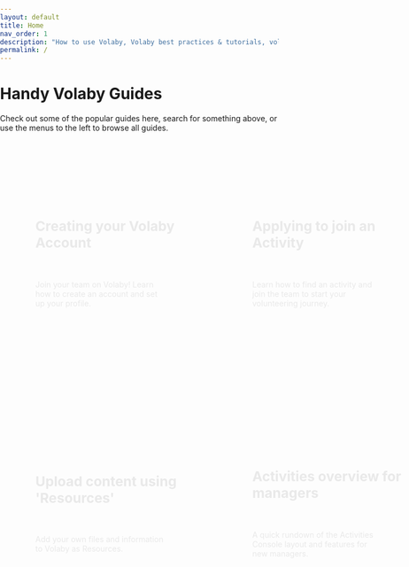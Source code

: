 ```yaml
---
layout: default
title: Home
nav_order: 1
description: "How to use Volaby, Volaby best practices & tutorials, volunteer management tips | Product guide."
permalink: /
---
```


# Handy Volaby Guides

Check out some of the popular guides here, search for something above, or use the menus to the left to browse all guides.

<style>
  body {
    width: 100%;
    height: 100%;
    margin: 0;
    padding: 0;
    font-family: -apple-system, BlinkMacSystemFont, "Segoe UI", Roboto,
      "Helvetica Neue", Arial, sans-serif, "Apple Color Emoji",
      "Segoe UI Emoji", "Segoe UI Symbol";
  }
  #cfg-main {
    margin: 0 auto;
    padding: 32px;
    display: grid;
    grid-gap: 32px;
  }
  .cfg-card:nth-child(1) {
    background-image: url(./assets/images/sail1.png);
    background-position: bottom;
  }
  .cfg-card:nth-child(2) {
    background-image: url(./assets/images/sail2.png);
    background-position: top;
  }
  .cfg-card:nth-child(3) {
    background-image: url(./assets/images/sail3.png);
    background-position: bottom;
  }
  .cfg-card:nth-child(4) {
    background-image: url(./assets/images/sail4.png);
    background-position: bottom;
  }
  .cfg-card {
    box-sizing: border-box;
    background-size: cover;
    background-position: bottom;
    display: flex;
    justify-self: start;
    width: 100%;
    height: 420px;
    border-radius: 8px;
    color: #e9e9e9 !important;
    text-decoration: none;
  }
  .cfg-card-content {
    padding: 32px;
    display: flex;
    flex-grow: 1;
    flex-direction: column;
    justify-content: center;
  }
  .cfg-card-content p,
  h2 {
    white-space: pre-line;
    color: #e9e9e9 !important;
  }
  @media (max-width: 798px) {
    #cfg-main {
      grid-template-columns: repeat(1, 360px);
      grid-gap: 8px;
    }
    .cfg-card {
      height: auto;
    }
    .cfg-card-content {
      padding: 0;
      padding-left: 16px;
      padding-right: 16px;
    }
    .cfg-card-content h2 {
      font-size: 1.25em;
      background-color: #242424 !important;
      padding: 16px;
      border-radius: 8px;
    }
    .cfg-card-content p {
      display: none;
    }
    .cfg-hover-text {
      display: none;
    }
  }
  @media (min-width: 799px) {
    #cfg-main {
      grid-template-columns: repeat(2, 360px);
    }
    .cfg-card-content h2 {
      margin-top: -32px;
      font-size: 1.75em;
    }
    .cfg-card-content p {
      padding-right: 64px;
    }
    .cfg-card:hover {
      cursor: pointer;
      color: #ffffff !important;
      border: none;
      text-decoration: none;
      box-shadow: 0 3px 7px -2px rgba(0, 0, 0, 0.2),
        0 3px 11px -1px rgba(0, 0, 0, 0.14),
        0 1px 24px -8px rgba(0, 0, 0, 0.12);
    }
  }
  .cfg-hover-text {
    height: 25px;
    opacity: 0;
    font-weight: bold;
    transition: opacity 0.3s ease-in;
  }
  .cfg-card:hover .cfg-hover-text {
    opacity: 1;
  }
</style>
<div id="cfg-main">
  <a href="/docs/sign-up" class="cfg-card">
    <div class="cfg-card-content">
      <h2>
        Creating your Volaby Account
      </h2>
      <p>
        Join your team on Volaby! Learn how to create an account and set up your profile.
      </p>
      <span class="cfg-hover-text">
        Read the guide →
      </span>
    </div>
  </a>
  <a href="/docs/volunteers/applying-to-join-a-team/" class="cfg-card">
    <div class="cfg-card-content">
      <h2>
        Applying to join an Activity
      </h2>
      <p>
        Learn how to find an activity and join the team to start your volunteering journey.
      </p>
      <span class="cfg-hover-text">
        Read the guide →
      </span>
    </div>
  </a>
  <a href="/docs/managers/uploading-content-with-resources" class="cfg-card">
    <div class="cfg-card-content">
      <h2>
        Upload content using 'Resources'
      </h2>
      <p>
        Add your own files and information to Volaby as Resources.
      </p>
      <span class="cfg-hover-text">
        Read the guide →
      </span>
    </div>
  </a>
  <a href="/docs/managers/introduction-to-activities" class="cfg-card">
    <div class="cfg-card-content">
      <h2>
        Activities overview for managers
      </h2>
      <p>
        A quick rundown of the Activities Console layout and features for new managers.
      </p>
      <span class="cfg-hover-text">
        Read the guide →
      </span>
    </div>
  </a>
</div>
